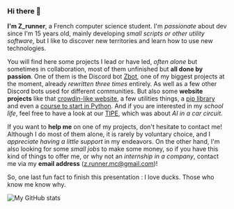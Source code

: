 ### Hi there 👋

**I'm Z_runner**, a French computer science student. I'm *passionate* about dev since I'm 15 years old, mainly developing *small scripts or other utility software*, but I like to discover new territories and learn how to use new technologies.

You will find here some projects I lead or have led, *often alone* but sometimes in collaboration, most of them unfinished but **all done by passion**. One of them is the Discord bot [Zbot](https://github.com/ZRunner/ZBot), one of my biggest projects at the moment, already *rewritten three times* entirely. As well as a few other Discord bots used for different communities. But also some **website projects** like that [crowdin-like website](https://github.com/ZRunner/Z-Translator), a few utilities things, a [pip library](https://github.com/ZRunner/fr-mc-python-lib) and even a [course to start in Python](https://github.com/ZRunner/Apprendre-le-Python). And if you are interested in my *school life*, feel free to have a look at our [TIPE](https://github.com/ZRunner/tipe), which was about *AI in a car circuit*.

If you want to **help me** on one of my projects, don't hesitate to contact me! Although I do most of them alone, it is rarely by voluntary choice, and I *appreciate having a little support* in my endeavors. On the other hand, I'm also looking for some *small jobs* to make some money, so if you have this kind of things to offer me, or why not an *internship in a company*, contact me via my **email address** (z.runner.mc@gmail.com)!

So, one last fun fact to finish this presentation : I love ducks. Those who know me know why.

![My GitHub stats](https://github-readme-stats.vercel.app/api/top-langs/?username=ZRunner&layout=compact&theme=react&hide=TeX)

